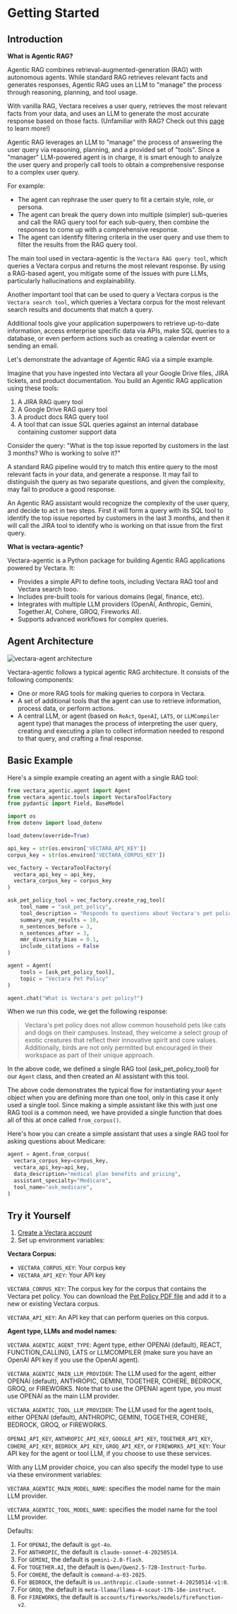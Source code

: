# Getting Started

## Introduction

**What is Agentic RAG?**

Agentic RAG combines retrieval-augmented-generation (RAG) with autonomous agents. While standard RAG retrieves relevant facts and generates responses, Agentic RAG uses an LLM to "manage" the process through reasoning, planning, and tool usage.

With vanilla RAG, Vectara receives a user query, retrieves the most
relevant facts from your data, and uses an LLM to generate the most
accurate response based on those facts. (Unfamiliar with RAG? Check out
this [page](https://vectara.com/retrieval-augmented-generation/) to
learn more!)

Agentic RAG leverages an LLM to "manage" the process of answering the
user query via reasoning, planning, and a provided set of "tools".
Since a "manager" LLM-powered agent is in charge, it is smart enough
to analyze the user query and properly call tools to obtain a
comprehensive response to a complex user query.

For example:

-   The agent can rephrase the user query to fit a certain style, role,
    or persona.
-   The agent can break the query down into multiple (simpler)
    sub-queries and call the RAG query tool for each sub-query, then
    combine the responses to come up with a comprehensive response.
-   The agent can identify filtering criteria in the user query and use
    them to filter the results from the RAG query tool.

The main tool used in vectara-agentic is the `Vectara RAG query tool`,
which queries a Vectara corpus and returns the most relevant response.
By using a RAG-based agent, you mitigate some of the issues with pure
LLMs, particularly hallucinations and explainability.

Another important tool that can be used to query a Vectara corpus is the
`Vectara search tool`, which queries a Vectara corpus for the most
relevant search results and documents that match a query.

Additional tools give your application superpowers to retrieve
up-to-date information, access enterprise specific data via APIs, make
SQL queries to a database, or even perform actions such as creating a
calendar event or sending an email.

Let\'s demonstrate the advantage of Agentic RAG via a simple example.

Imagine that you have ingested into Vectara all your Google Drive files,
JIRA tickets, and product documentation. You build an Agentic RAG
application using these tools:

1.  A JIRA RAG query tool
2.  A Google Drive RAG query tool
3.  A product docs RAG query tool
4.  A tool that can issue SQL queries against an internal database
    containing customer support data

Consider the query: "What is the top issue reported by customers in the
last 3 months? Who is working to solve it?"

A standard RAG pipeline would try to match this entire query to the most
relevant facts in your data, and generate a response. It may fail to
distinguish the query as two separate questions, and given the
complexity, may fail to produce a good response.

An Agentic RAG assistant would recognize the complexity of the user
query, and decide to act in two steps. First it will form a query with
its SQL tool to identify the top issue reported by customers in the last
3 months, and then it will call the JIRA tool to identify who is working
on that issue from the first query.

**What is vectara-agentic?**

Vectara-agentic is a Python package for building Agentic RAG applications powered by Vectara. It:
- Provides a simple API to define tools, including Vectara RAG tool and Vectara search tooo.
- Includes pre-built tools for various domains (legal, finance, etc).
- Integrates with multiple LLM providers (OpenAI, Anthropic, Gemini, Together.AI, Cohere, GROQ, Fireworks AI).
- Supports advanced workflows for complex queries.

## Agent Architecture

![vectara-agent architecture](img/diagram1.png)

Vectara-agentic follows a typical agentic RAG architecture. It consists
of the following components:

-   One or more RAG tools for making queries to corpora in Vectara.
-   A set of additional tools that the agent can use to retrieve
    information, process data, or perform actions.
-   A central LLM, or agent (based on `ReAct`, `OpenAI`, `LATS`, or
    `LLMCompiler` agent type) that manages the process of interpreting
    the user query, creating and executing a plan to collect information
    needed to respond to that query, and crafting a final response.

## Basic Example

Here's a simple example creating an agent with a single RAG tool:

```python
from vectara_agentic.agent import Agent
from vectara_agentic.tools import VectaraToolFactory
from pydantic import Field, BaseModel

import os
from dotenv import load_dotenv

load_dotenv(override=True)

api_key = str(os.environ['VECTARA_API_KEY'])
corpus_key = str(os.environ['VECTARA_CORPUS_KEY'])

vec_factory = VectaraToolFactory(
  vectara_api_key = api_key, 
  vectara_corpus_key = corpus_key
)

ask_pet_policy_tool = vec_factory.create_rag_tool(
    tool_name = "ask_pet_policy",
    tool_description = "Responds to questions about Vectara's pet policy.",
    summary_num_results = 10,
    n_sentences_before = 3,
    n_sentences_after = 3,
    mmr_diversity_bias = 0.1,
    include_citations = False
)

agent = Agent(
    tools = [ask_pet_policy_tool],
    topic = "Vectara Pet Policy"
)

agent.chat("What is Vectara's pet policy?")
```

When we run this code, we get the following response:

> Vectara\'s pet policy does not allow common household pets like cats
> and dogs on their campuses. Instead, they welcome a select group of
> exotic creatures that reflect their innovative spirit and core values.
> Additionally, birds are not only permitted but encouraged in their
> workspace as part of their unique approach.

In the above code, we defined a single RAG tool (ask_pet_policy_tool)
for our `Agent` class, and then created an AI assistant with this tool.

The above code demonstrates the typical flow for instantiating your
`Agent` object when you are defining more than one tool, only in this
case it only used a single tool. Since making a simple assistant like
this with just one RAG tool is a common need, we have provided a single
function that does all of this at once called `from_corpus()`.

Here\'s how you can create a simple assistant that uses a single RAG
tool for asking questions about Medicare:

``` python
agent = Agent.from_corpus(
  vectara_corpus_key=corpus_key,
  vectara_api_key=api_key,
  data_description="medical plan benefits and pricing",
  assistant_specialty="Medicare",
  tool_name="ask_medicare",
)
```

## Try it Yourself

1. [Create a Vectara account](https://console.vectara.com/signup/?utm_source=github&utm_medium=code&utm_term=DevRel&utm_content=vectara-agentic&utm_campaign=github-code-DevRel-vectara-agentic)
2. Set up environment variables:

**Vectara Corpus:**
- `VECTARA_CORPUS_KEY`: Your corpus key
- `VECTARA_API_KEY`: Your API key

`VECTARA_CORPUS_KEY`: The corpus key for the corpus that contains the
Vectara pet policy. You can download the [Pet Policy PDF
file](https://github.com/vectara/example-notebooks/blob/main/data/pet_policy.pdf)
and add it to a new or existing Vectara corpus.

`VECTARA_API_KEY`: An API key that can perform queries on this corpus.

**Agent type, LLMs and model names:**

`VECTARA_AGENTIC_AGENT_TYPE`: Agent type, either OPENAI (default),
REACT, FUNCTION_CALLING, LATS or LLMCOMPILER 
(make sure you have an OpenAI API key if you use the OpenAI agent).

`VECTARA_AGENTIC_MAIN_LLM_PROVIDER`: The LLM used for the agent, either
OPENAI (default), ANTHROPIC, GEMINI, TOGETHER, COHERE, BEDROCK, GROQ, or
FIREWORKS. Note that to use the OPENAI agent type, you must use OPENAI
as the main LLM provider.

`VECTARA_AGENTIC_TOOL_LLM_PROVIDER`: The LLM used for the agent tools,
either OPENAI (default), ANTHROPIC, GEMINI, TOGETHER, COHERE, BEDROCK,
GROQ, or FIREWORKS.

`OPENAI_API_KEY`, `ANTHROPIC_API_KEY`, `GOOGLE_API_KEY`,
`TOGETHER_API_KEY`, `COHERE_API_KEY`, `BEDROCK_API_KEY`, `GROQ_API_KEY`,
or `FIREWORKS_API_KEY`: Your API key for the agent or tool LLM, if you
choose to use these services.

With any LLM provider choice, you can also specify the model type to use
via these environment variables:

`VECTARA_AGENTIC_MAIN_MODEL_NAME`: specifies the model name for the main
LLM provider.

`VECTARA_AGENTIC_TOOL_MODEL_NAME`: specifies the model name for the tool
LLM provider.

Defaults:

1.  For `OPENAI`, the default is `gpt-4o`.
2.  For `ANTHROPIC`, the default is `claude-sonnet-4-20250514`.
3.  For `GEMINI`, the default is `gemini-2.0-flash`.
4.  For `TOGETHER.AI`, the default is `Qwen/Qwen2.5-72B-Instruct-Turbo`.
5.  For `COHERE`, the default is `command-a-03-2025`.
6.  For `BEDROCK`, the default is `us.anthropic.claude-sonnet-4-20250514-v1:0`.
7.  For `GROQ`, the default is `meta-llama/llama-4-scout-17b-16e-instruct`.
8.  For `FIREWORKS`, the default is `accounts/fireworks/models/firefunction-v2`.
